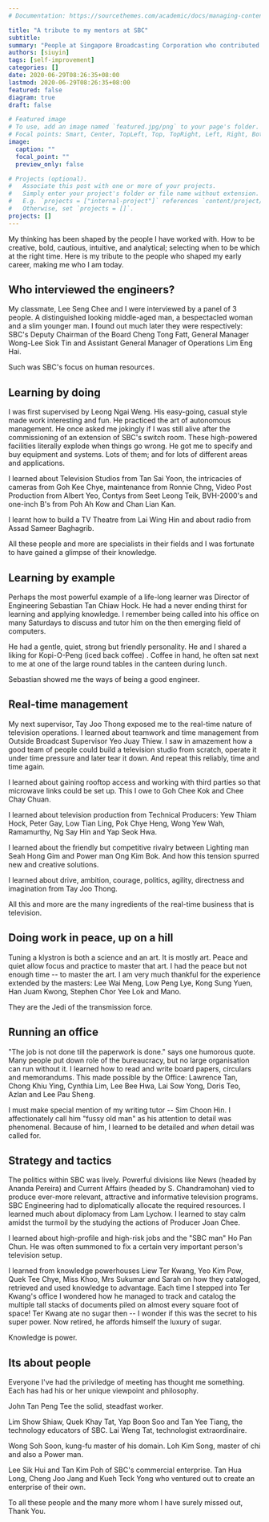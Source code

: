 ```yaml
---
# Documentation: https://sourcethemes.com/academic/docs/managing-content/

title: "A tribute to my mentors at SBC"
subtitle:
summary: "People at Singapore Broadcasting Corporation who contributed to my career."
authors: [siuyin]
tags: [self-improvement]
categories: []
date: 2020-06-29T08:26:35+08:00
lastmod: 2020-06-29T08:26:35+08:00
featured: false
diagram: true
draft: false

# Featured image
# To use, add an image named `featured.jpg/png` to your page's folder.
# Focal points: Smart, Center, TopLeft, Top, TopRight, Left, Right, BottomLeft, Bottom, BottomRight.
image:
  caption: ""
  focal_point: ""
  preview_only: false

# Projects (optional).
#   Associate this post with one or more of your projects.
#   Simply enter your project's folder or file name without extension.
#   E.g. `projects = ["internal-project"]` references `content/project/deep-learning/index.md`.
#   Otherwise, set `projects = []`.
projects: []
---
```

My thinking has been shaped by the people I have worked with.
How to be creative, bold, cautious, intuitive, and analytical; selecting 
when to be which at the right time. Here is my tribute to the people who
shaped my early career, making me who I am today.

## Who interviewed the engineers?
My classmate, Lee Seng Chee and I were interviewed by a panel of 3 people.
A distinguished looking middle-aged man, a bespectacled woman and a slim younger man.
I found out much later they were respectively: SBC's Deputy Chairman of the Board Cheng Tong Fatt,
General Manager Wong-Lee Siok Tin
and Assistant General Manager of Operations Lim Eng Hai.

Such was SBC's focus on human resources.

## Learning by doing
I was first supervised by Leong Ngai Weng. His easy-going, casual style made work interesting and fun.
He practiced the art of autonomous management.
He once asked me jokingly if I was still alive after the commissioning of an extension of SBC's switch room.
These high-powered facilities literally explode when things go wrong. He got me to specify and buy equipment
and systems. Lots of them; and for lots of different areas and applications.

I learned about Television Studios from Tan Sai Yoon, the intricacies of cameras from Goh Kee Chye,
maintenance from Ronnie Chng,
Video Post Production from Albert Yeo,
Contys from Seet Leong Teik, BVH-2000's and one-inch B's from Poh Ah Kow and Chan Lian Kan.

I learnt how to build a TV Theatre from Lai Wing Hin and about radio from Assad Sameer Baghagrib.

All these people and more are specialists in their fields and I was fortunate to have gained a glimpse
of their knowledge.

## Learning by example
Perhaps the most powerful example of a life-long learner was Director of Engineering Sebastian Tan Chiaw Hock.
He had a never ending thirst for learning and applying knowledge. I remember being called into his office on
many Saturdays to discuss and tutor him on the then emerging field of computers.

He had a gentle, quiet, strong but friendly personality. He and I shared a liking for Kopi-O-Peng (iced back coffee)
. Coffee in hand, he often sat next to me at one of the large round tables in the canteen during lunch.

Sebastian showed me the ways of being a good engineer.

## Real-time management
My next supervisor, Tay Joo Thong exposed me to the real-time nature of television operations.
I learned about teamwork and time management from Outside Broadcast Supervisor Yeo Juay Thiew.
I saw in amazement how a good team of people could build a television studio from scratch,
operate it under time pressure and later tear it down. And repeat this reliably, time and time
again.

I learned about gaining rooftop access and working with third parties so that microwave links
could be set up. This I owe to Goh Chee Kok and Chee Chay Chuan.

I learned about television production from Technical Producers: Yew Thiam Hock, Peter Gay, 
Low Tian Ling, Pok Chye Heng, Wong Yew Wah, Ramamurthy, Ng Say Hin and Yap Seok Hwa.

I learned about the friendly but competitive rivalry between Lighting man Seah Hong Gim and Power man 
Ong Kim Bok. And how this tension spurred new and creative solutions.

I learned about drive, ambition, courage, politics, agility, directness and imagination from Tay Joo Thong.

All this and more are the many ingredients of the real-time business that is television.

## Doing work in peace, up on a hill
Tuning a klystron is both a science and an art. It is mostly art. Peace and quiet allow focus
and practice to master that art. I had the peace but not enough time -- to master the art.
I am very much thankful for the experience extended by the masters: Lee Wai Meng, Low Peng Lye, Kong Sung Yuen,
Han Juam Kwong, Stephen Chor Yee Lok and Mano.

They are the Jedi of the transmission force.

## Running an office
"The job is not done till the paperwork is done." says one humorous quote.
Many people put down role of the bureaucracy, but no large organisation can run
without it. I learned how to read and write board papers, circulars and memorandums.
This made possible by the Office:
Lawrence Tan, Chong Khiu Ying, Cynthia Lim, Lee Bee Hwa, Lai Sow Yong, Doris Teo,
Azlan and Lee Pau Sheng.

I must make special mention of my writing tutor -- Sim Choon Hin. I affectionately 
call him "fussy old man" as his attention to detail was phenomenal. Because of him,
I learned to be detailed and _when_ detail was called for.

## Strategy and tactics
The politics within SBC was lively. Powerful divisions like News (headed by Ananda Pereira) and Current Affairs (headed by S. Chandramohan)
vied to produce ever-more relevant, attractive and informative television programs.
SBC Engineering had to diplomatically allocate the required resources.
I learned much about diplomacy from Lam Lychow. I learned to stay calm amidst the turmoil by the studying
the actions of Producer Joan Chee.

I learned about high-profile and high-risk jobs and the "SBC man" Ho Pan Chun. He was often summoned to fix
a certain very important person's television setup.

I learned from knowledge powerhouses Liew Ter Kwang, Yeo Kim Pow, Quek Tee Chye, Miss Khoo, Mrs Sukumar and Sarah
on how they cataloged, retrieved and used knowledge to advantage. Each time I stepped into Ter Kwang's office I wondered
how he managed to track and catalog the multiple tall stacks of documents piled on almost every square foot of space!
Ter Kwang ate no sugar then -- I wonder if this was the secret to his super power. Now retired, he affords himself the 
luxury of sugar.

Knowledge is power.

## Its about people
Everyone I've had the priviledge of meeting has thought me something.
Each has had his or her unique viewpoint and philosophy.

John Tan Peng Tee the solid, steadfast worker.

Lim Show Shiaw, Quek Khay Tat, Yap Boon Soo and Tan Yee Tiang,
the technology educators of SBC. Lai Weng Tat, technologist extraordinaire.

Wong Soh Soon, kung-fu master of his domain.
Loh Kim Song, master of chi and also a Power man.

Lee Sik Hui and Tan Kim Poh of SBC's commercial enterprise. Tan Hua Long, Cheng Joo Jang and Kueh Teck Yong who ventured out to create an
enterprise of their own.

To all these people and the many more whom I have surely missed out,  
Thank You.

